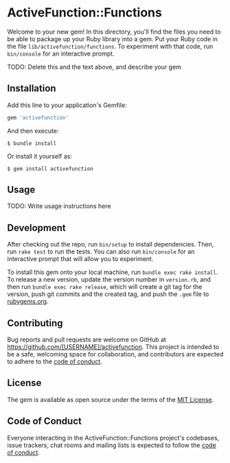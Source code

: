 # ActiveFunction::Functions

Welcome to your new gem! In this directory, you'll find the files you need to be able to package up your Ruby library into a gem. Put your Ruby code in the file `lib/activefunction/functions`. To experiment with that code, run `bin/console` for an interactive prompt.

TODO: Delete this and the text above, and describe your gem

## Installation

Add this line to your application's Gemfile:

```ruby
gem 'activefunction'
```

And then execute:

    $ bundle install

Or install it yourself as:

    $ gem install activefunction

## Usage

TODO: Write usage instructions here

## Development

After checking out the repo, run `bin/setup` to install dependencies. Then, run `rake test` to run the tests. You can also run `bin/console` for an interactive prompt that will allow you to experiment.

To install this gem onto your local machine, run `bundle exec rake install`. To release a new version, update the version number in `version.rb`, and then run `bundle exec rake release`, which will create a git tag for the version, push git commits and the created tag, and push the `.gem` file to [rubygems.org](https://rubygems.org).

## Contributing

Bug reports and pull requests are welcome on GitHub at https://github.com/[USERNAME]/activefunction. This project is intended to be a safe, welcoming space for collaboration, and contributors are expected to adhere to the [code of conduct](https://github.com/[USERNAME]/activefunction/blob/master/CODE_OF_CONDUCT.md).

## License

The gem is available as open source under the terms of the [MIT License](https://opensource.org/licenses/MIT).

## Code of Conduct

Everyone interacting in the ActiveFunction::Functions project's codebases, issue trackers, chat rooms and mailing lists is expected to follow the [code of conduct](https://github.com/[USERNAME]/activefunction/blob/master/CODE_OF_CONDUCT.md).
